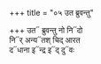 +++
title = "०५ उत ब्रुवन्तु"

+++
उत᳓ ब्रुवन्तु नो नि᳓दो  
नि᳓र् अन्य᳓तश् चिद् आरत  
द᳓धाना इ᳓न्द्र इ᳓द् दु᳓वः